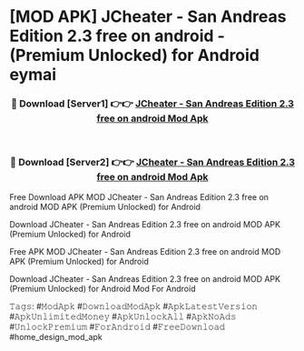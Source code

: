 # [MOD APK] JCheater - San Andreas Edition 2.3 free on android  - (Premium Unlocked) for Android eymai



<div align="center">
<h3>🔴 Download [Server1] 👉👉 <a href="https://momento.my/?title=JCheater_-_San_Andreas_Edition_2.3_free_on_android_">JCheater - San Andreas Edition 2.3 free on android  Mod Apk</a></h3><br>

<h3>🔴 Download [Server2] 👉👉 <a href="https://momento.my/?title=JCheater_-_San_Andreas_Edition_2.3_free_on_android_">JCheater - San Andreas Edition 2.3 free on android  Mod Apk</a></h3>
</div>



Free Download APK MOD JCheater - San Andreas Edition 2.3 free on android  MOD APK (Premium Unlocked) for Android

Download JCheater - San Andreas Edition 2.3 free on android  MOD APK (Premium Unlocked) for Android

Free APK MOD JCheater - San Andreas Edition 2.3 free on android  MOD APK (Premium Unlocked) for Android

Download JCheater - San Andreas Edition 2.3 free on android  MOD APK (Premium Unlocked) for Android Mod For Android

𝚃𝚊𝚐𝚜: #𝙼𝚘𝚍𝙰𝚙𝚔 #𝙳𝚘𝚠𝚗𝚕𝚘𝚊𝚍𝙼𝚘𝚍𝙰𝚙𝚔 #𝙰𝚙𝚔𝙻𝚊𝚝𝚎𝚜𝚝𝚅𝚎𝚛𝚜𝚒𝚘𝚗 #𝙰𝚙𝚔𝚄𝚗𝚕𝚒𝚖𝚒𝚝𝚎𝚍𝙼𝚘𝚗𝚎𝚢 #𝙰𝚙𝚔𝚄𝚗𝚕𝚘𝚌𝚔𝙰𝚕𝚕 #𝙰𝚙𝚔𝙽𝚘𝙰𝚍𝚜 #𝚄𝚗𝚕𝚘𝚌𝚔𝙿𝚛𝚎𝚖𝚒𝚞𝚖 #𝙵𝚘𝚛𝙰𝚗𝚍𝚛𝚘𝚒𝚍 #𝙵𝚛𝚎𝚎𝙳𝚘𝚠𝚗𝚕𝚘𝚊𝚍 #home_design_mod_apk
